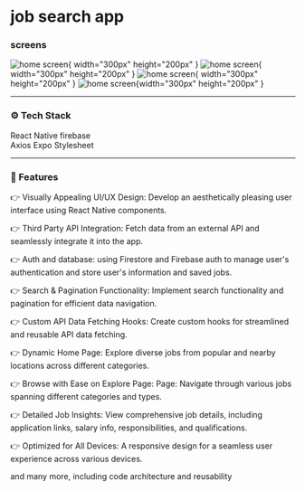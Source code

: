 # job search app 

### screens 

![home screen](./screenshots/IMG-20240314-WA0004.jpg ){ width="300px" height="200px" }
![home screen](./screenshots/IMG-20240314-WA0005.jpg){ width="300px" height="200px" }
![home screen](./screenshots/IMG-20240314-WA0006.jpg){ width="300px" height="200px" }
![home screen](./screenshots/IMG-20240314-WA0007.jpg){width="300px" height="200px" }
***

### ⚙️ Tech Stack
React Native
firebase  
Axios
Expo
Stylesheet
***
### 🔋 Features
👉 Visually Appealing UI/UX Design: Develop an aesthetically pleasing user interface using React Native components.

👉 Third Party API Integration: Fetch data from an external API and seamlessly integrate it into the app.

👉 Auth and database: using Firestore and Firebase auth to manage user's authentication and store user's information and saved jobs.

👉 Search & Pagination Functionality: Implement search functionality and pagination for efficient data navigation.

👉 Custom API Data Fetching Hooks: Create custom hooks for streamlined and reusable API data fetching.

👉 Dynamic Home Page: Explore diverse jobs from popular and nearby locations across different categories.

👉 Browse with Ease on Explore Page: Page: Navigate through various jobs spanning different categories and types.

👉 Detailed Job Insights: View comprehensive job details, including application links, salary info, responsibilities, and qualifications.

👉 Optimized for All Devices: A responsive design for a seamless user experience across various devices.

and many more, including code architecture and reusability